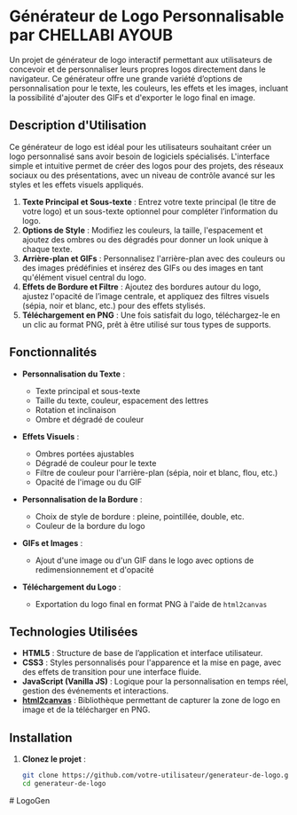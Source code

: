# Générateur de Logo Personnalisable par CHELLABI AYOUB

Un projet de générateur de logo interactif permettant aux utilisateurs de concevoir et de personnaliser leurs propres logos directement dans le navigateur. Ce générateur offre une grande variété d’options de personnalisation pour le texte, les couleurs, les effets et les images, incluant la possibilité d'ajouter des GIFs et d'exporter le logo final en image.

## Description d'Utilisation

Ce générateur de logo est idéal pour les utilisateurs souhaitant créer un logo personnalisé sans avoir besoin de logiciels spécialisés. L'interface simple et intuitive permet de créer des logos pour des projets, des réseaux sociaux ou des présentations, avec un niveau de contrôle avancé sur les styles et les effets visuels appliqués.

1. **Texte Principal et Sous-texte** : Entrez votre texte principal (le titre de votre logo) et un sous-texte optionnel pour compléter l’information du logo.
2. **Options de Style** : Modifiez les couleurs, la taille, l'espacement et ajoutez des ombres ou des dégradés pour donner un look unique à chaque texte.
3. **Arrière-plan et GIFs** : Personnalisez l'arrière-plan avec des couleurs ou des images prédéfinies et insérez des GIFs ou des images en tant qu'élément visuel central du logo.
4. **Effets de Bordure et Filtre** : Ajoutez des bordures autour du logo, ajustez l'opacité de l’image centrale, et appliquez des filtres visuels (sépia, noir et blanc, etc.) pour des effets stylisés.
5. **Téléchargement en PNG** : Une fois satisfait du logo, téléchargez-le en un clic au format PNG, prêt à être utilisé sur tous types de supports.

## Fonctionnalités

- **Personnalisation du Texte** :
  - Texte principal et sous-texte
  - Taille du texte, couleur, espacement des lettres
  - Rotation et inclinaison
  - Ombre et dégradé de couleur

- **Effets Visuels** :
  - Ombres portées ajustables
  - Dégradé de couleur pour le texte
  - Filtre de couleur pour l'arrière-plan (sépia, noir et blanc, flou, etc.)
  - Opacité de l'image ou du GIF

- **Personnalisation de la Bordure** :
  - Choix de style de bordure : pleine, pointillée, double, etc.
  - Couleur de la bordure du logo

- **GIFs et Images** :
  - Ajout d'une image ou d'un GIF dans le logo avec options de redimensionnement et d'opacité

- **Téléchargement du Logo** :
  - Exportation du logo final en format PNG à l'aide de `html2canvas`

## Technologies Utilisées

- **HTML5** : Structure de base de l’application et interface utilisateur.
- **CSS3** : Styles personnalisés pour l'apparence et la mise en page, avec des effets de transition pour une interface fluide.
- **JavaScript (Vanilla JS)** : Logique pour la personnalisation en temps réel, gestion des événements et interactions.
- **[html2canvas](https://html2canvas.hertzen.com/)** : Bibliothèque permettant de capturer la zone de logo en image et de la télécharger en PNG.
  
## Installation

1. **Clonez le projet** :
   ```bash
   git clone https://github.com/votre-utilisateur/generateur-de-logo.git
   cd generateur-de-logo
#   L o g o G e n  
 